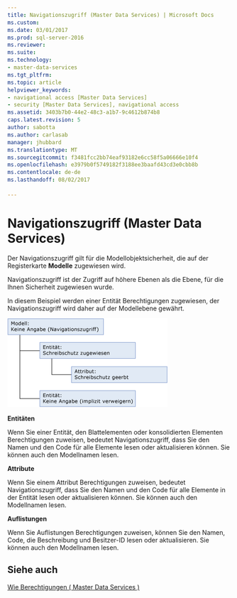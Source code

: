 ```yaml
---
title: Navigationszugriff (Master Data Services) | Microsoft Docs
ms.custom: 
ms.date: 03/01/2017
ms.prod: sql-server-2016
ms.reviewer: 
ms.suite: 
ms.technology:
- master-data-services
ms.tgt_pltfrm: 
ms.topic: article
helpviewer_keywords:
- navigational access [Master Data Services]
- security [Master Data Services], navigational access
ms.assetid: 3403b7b0-44e2-48c3-a1b7-9c4612b874b8
caps.latest.revision: 5
author: sabotta
ms.author: carlasab
manager: jhubbard
ms.translationtype: MT
ms.sourcegitcommit: f3481fcc2bb74eaf93182e6cc58f5a06666e10f4
ms.openlocfilehash: e3979b0f5749182f3188ee3baafd43cd3e0cbb8b
ms.contentlocale: de-de
ms.lasthandoff: 08/02/2017

---
```

# <a name="navigational-access-master-data-services"></a>Navigationszugriff (Master Data Services)
  Der Navigationszugriff gilt für die Modellobjektsicherheit, die auf der Registerkarte **Modelle** zugewiesen wird.  
  
 Navigationszugriff ist der Zugriff auf höhere Ebenen als die Ebene, für die Ihnen Sicherheit zugewiesen wurde.  
  
 In diesem Beispiel werden einer Entität Berechtigungen zugewiesen, der Navigationszugriff wird daher auf der Modellebene gewährt.  
  
 ![Mds_conc_inheritance_model](../master-data-services/media/mds-conc-inheritance-model.gif "Mds_conc_inheritance_model")  
  
 **Entitäten**  
  
 Wenn Sie einer Entität, den Blattelementen oder konsolidierten Elementen Berechtigungen zuweisen, bedeutet Navigationszugriff, dass Sie den Namen und den Code für alle Elemente lesen oder aktualisieren können. Sie können auch den Modellnamen lesen.  
  
 **Attribute**  
  
 Wenn Sie einem Attribut Berechtigungen zuweisen, bedeutet Navigationszugriff, dass Sie den Namen und den Code für alle Elemente in der Entität lesen oder aktualisieren können. Sie können auch den Modellnamen lesen.  
  
 **Auflistungen**  
  
 Wenn Sie Auflistungen Berechtigungen zuweisen, können Sie den Namen, Code, die Beschreibung und Besitzer-ID lesen oder aktualisieren. Sie können auch den Modellnamen lesen.  
  
## <a name="see-also"></a>Siehe auch  
 [Wie Berechtigungen &#40; Master Data Services &#41;](../master-data-services/how-permissions-are-determined-master-data-services.md)  
  
  
